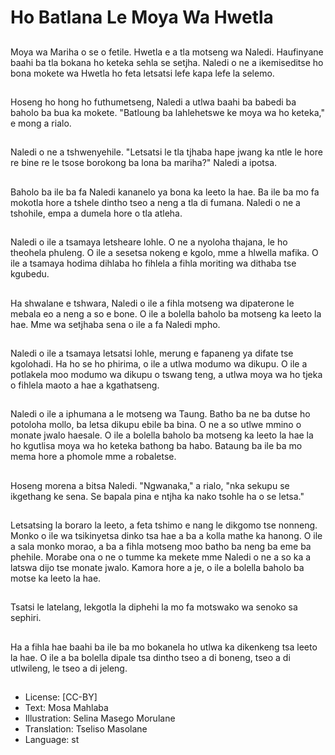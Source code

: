 # Ho Batlana Le Moya Wa Hwetla

##
Moya wa Mariha o se o fetile. Hwetla e a tla motseng wa Naledi. Haufinyane baahi ba tla bokana ho keteka sehla se setjha. Naledi o ne a ikemiseditse ho bona mokete wa Hwetla ho feta letsatsi lefe kapa lefe la selemo.

##
Hoseng ho hong ho futhumetseng, Naledi a utlwa baahi ba babedi ba baholo ba bua ka mokete. "Batloung ba lahlehetswe ke moya wa ho keteka," e mong a rialo.

##
Naledi o ne a tshwenyehile. "Letsatsi le tla tjhaba hape jwang ka ntle le hore re bine re le tsose borokong ba lona ba mariha?" Naledi a ipotsa.

##
Baholo ba ile ba fa Naledi kananelo ya bona ka leeto la hae. Ba ile ba mo fa mokotla hore a tshele dintho tseo a neng a tla di fumana. Naledi o ne a tshohile, empa a dumela hore o tla atleha.

##
Naledi o ile a tsamaya letsheare lohle. O ne a nyoloha thajana, le ho theohela phuleng. O ile a sesetsa nokeng e kgolo, mme a hlwella mafika. O ile a tsamaya hodima dihlaba ho fihlela a fihla moriting wa dithaba tse kgubedu.

##
Ha shwalane e tshwara, Naledi o ile a fihla motseng wa dipaterone le mebala eo a neng a so e bone. O ile a bolella baholo ba motseng ka leeto la hae. Mme wa setjhaba sena o ile a fa Naledi mpho.

##
Naledi o ile a tsamaya letsatsi lohle, merung e fapaneng ya difate tse kgolohadi. Ha ho se ho phirima, o ile a utlwa modumo wa dikupu. O ile a potlakela moo modumo wa dikupu o tswang teng, a utlwa moya wa ho tjeka o fihlela maoto a hae a kgathatseng.

##
Naledi o ile a iphumana a le motseng wa Taung. Batho ba ne ba dutse ho potoloha mollo, ba letsa dikupu ebile ba bina. O ne a so utlwe mmino o monate jwalo haesale. O ile a bolella baholo ba motseng ka leeto la hae la ho kgutlisa moya wa ho keteka bathong ba habo. Bataung ba ile ba mo mema hore a phomole mme a robaletse.

##
Hoseng morena a bitsa Naledi. "Ngwanaka," a rialo, "nka sekupu se ikgethang ke sena. Se bapala pina e ntjha ka nako tsohle ha o se letsa."

##
Letsatsing la boraro la leeto, a feta tshimo e nang le dikgomo tse nonneng. Monko o ile wa tsikinyetsa dinko tsa hae a ba a kolla mathe ka hanong. O ile a sala monko morao, a ba a fihla motseng moo batho ba neng ba eme ba phehile. Morabe ona o ne o tumme ka mekete mme Naledi o ne a so ka a latswa dijo tse monate jwalo. Kamora hore a je, o ile a bolella baholo ba motse ka leeto la hae.

##
Tsatsi le latelang, lekgotla la diphehi la mo fa motswako wa senoko sa sephiri.

##
Ha a fihla hae baahi ba ile ba mo bokanela ho utlwa ka dikenkeng tsa leeto la hae. O ile a ba bolella dipale tsa dintho tseo a di boneng, tseo a di utlwileng, le tseo a di jeleng.

##
* License: [CC-BY]
* Text: Mosa Mahlaba
* Illustration: Selina Masego Morulane
* Translation: Tseliso Masolane
* Language: st

